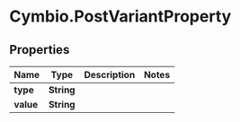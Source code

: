 # Cymbio.PostVariantProperty

## Properties
Name | Type | Description | Notes
------------ | ------------- | ------------- | -------------
**type** | **String** |  | 
**value** | **String** |  | 


